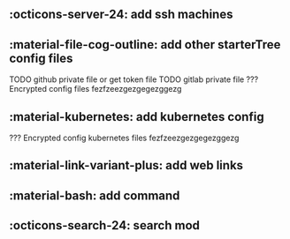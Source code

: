 ## :octicons-server-24: add ssh machines
## :material-file-cog-outline: add other starterTree config files
TODO github private file 
    or get token file
TODO gitlab private file
??? Encrypted config files
    fezfzeezgezgegezggezg
## :material-kubernetes: add kubernetes config
??? Encrypted config kubernetes files
    fezfzeezgezgegezggezg
## :material-link-variant-plus: add web links
## :material-bash: add command
## :octicons-search-24: search mod

